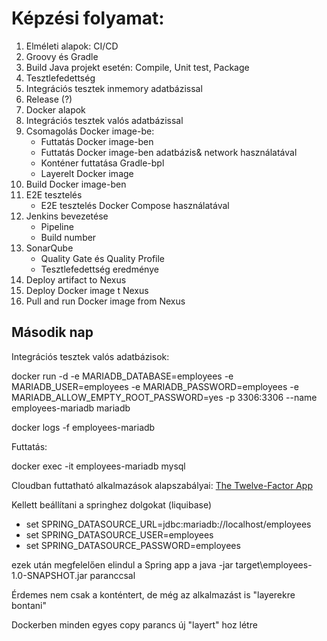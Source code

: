 # Képzési folyamat:

1. Elméleti alapok: CI/CD
2. Groovy és Gradle
3. Build Java projekt esetén: Compile, Unit test, Package
4. Tesztlefedettség
5. Integrációs tesztek inmemory adatbázissal
6. Release (?)
7. Docker alapok
8. Integrációs tesztek valós adatbázissal
9. Csomagolás Docker image-be: 
	* Futtatás Docker image-ben
	* Futtatás Docker image-ben adatbázis& network használatával
	* Konténer futtatása Gradle-bpl
	* Layerelt Docker image
10. Build Docker image-ben
11. E2E tesztelés 
	* E2E tesztelés Docker Compose használatával
12. Jenkins bevezetése 
	* Pipeline 
	* Build number
13. SonarQube
	* Quality Gate és Quality Profile
	* Tesztlefedettség eredménye
14. Deploy artifact to Nexus
15. Deploy Docker image t Nexus
16. Pull and run Docker image from Nexus

## Második nap

Integrációs tesztek valós adatbázisok:

docker run
 -d 
 -e MARIADB_DATABASE=employees
 -e MARIADB_USER=employees
 -e MARIADB_PASSWORD=employees
 -e MARIADB_ALLOW_EMPTY_ROOT_PASSWORD=yes
 -p 3306:3306
 --name employees-mariadb mariadb

docker logs -f employees-mariadb

Futtatás:

docker exec -it employees-mariadb mysql 

Cloudban futtatható alkalmazások alapszabályai:
[The Twelve-Factor App](12factor.net)

Kellett beállítani a springhez dolgokat (liquibase)
* set SPRING_DATASOURCE_URL=jdbc:mariadb://localhost/employees
* set SPRING_DATASOURCE_USER=employees
* set SPRING_DATASOURCE_PASSWORD=employees

ezek után megfelelően elindul a Spring app a java -jar target\employees-1.0-SNAPSHOT.jar paranccsal

Érdemes nem csak a konténtert, de még az alkalmazást is "layerekre bontani"

Dockerben minden egyes copy parancs új "layert" hoz létre 

